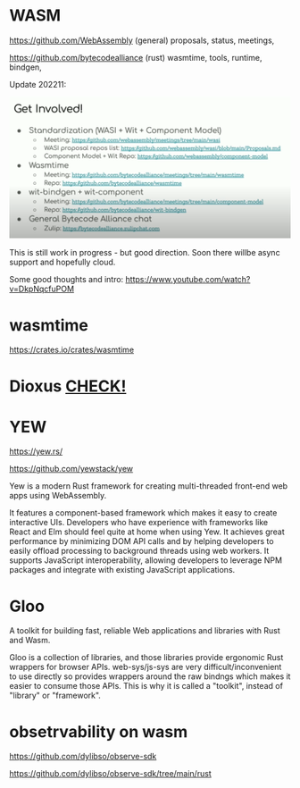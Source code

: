 # WASM

https://github.com/WebAssembly
(general) proposals, status, meetings, 



https://github.com/bytecodealliance
(rust) wasmtime, tools, runtime, bindgen,



Update 202211:

![Status](../../assets/img/wasm/WASM_202211_status.png)

This is still work in progress - but good direction. 
Soon there willbe async support and hopefully cloud.

Some good thoughts and intro: https://www.youtube.com/watch?v=DkpNqcfuPOM



# wasmtime

https://crates.io/crates/wasmtime


# Dioxus [CHECK!](gui.md)

# YEW

https://yew.rs/

https://github.com/yewstack/yew



Yew is a modern Rust framework for creating multi-threaded front-end web apps using WebAssembly.

It features a component-based framework which makes it easy to create interactive UIs. Developers who have experience with frameworks like React and Elm should feel quite at home when using Yew.
It achieves great performance by minimizing DOM API calls and by helping developers to easily offload processing to background threads using web workers.
It supports JavaScript interoperability, allowing developers to leverage NPM packages and integrate with existing JavaScript applications.



# Gloo
A toolkit for building fast, reliable Web applications and libraries with Rust and Wasm.


Gloo is a collection of libraries, and those libraries provide ergonomic Rust wrappers for browser APIs. web-sys/js-sys are very difficult/inconvenient to use directly so provides wrappers around the raw bindngs which makes it easier to consume those APIs. This is why it is called a "toolkit", instead of "library" or "framework".


# obsetrvability on wasm

https://github.com/dylibso/observe-sdk

https://github.com/dylibso/observe-sdk/tree/main/rust





